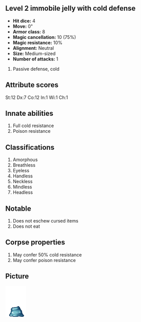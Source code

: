 ## Level 2 immobile jelly with cold defense
- **Hit dice:** 4
- **Move:** 0"
- **Armor class:** 8
- **Magic cancellation:** 10 (75%)
- **Magic resistance:** 10%
- **Alignment:** Neutral
- **Size:** Medium-sized
- **Number of attacks:** 1
1. Passive defense, cold
## Attribute scores
St:12 Dx:7 Co:12 In:1 Wi:1 Ch:1
## Innate abilities
1. Full cold resistance
2. Poison resistance
## Classifications
1. Amorphous
2. Breathless
3. Eyeless
4. Handless
5. Neckless
6. Mindless
7. Headless
## Notable
1. Does not eschew cursed items
2. Does not eat
## Corpse properties
1. May confer 50% cold resistance
2. May confer poison resistance
## Picture
![Blue jelly](https://github.com/hyvanmielenpelit/GnollHackTileSet/blob/main/Monsters/blue_jelly/blue_jelly.png)
